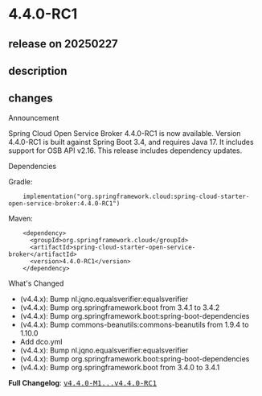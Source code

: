 # 4.4.0-RC1

## release on 20250227

## description

## changes

Announcement

Spring Cloud Open Service Broker 4.4.0-RC1 is now available. Version 4.4.0-RC1 is built against Spring Boot 3.4, and requires Java 17. It includes support for OSB API v2.16. This release includes dependency updates.

Dependencies

Gradle:

        implementation("org.springframework.cloud:spring-cloud-starter-open-service-broker:4.4.0-RC1")

Maven:

        <dependency>
          <groupId>org.springframework.cloud</groupId>
          <artifactId>spring-cloud-starter-open-service-broker</artifactId>
          <version>4.4.0-RC1</version>
        </dependency>

What's Changed

* (v4.4.x): Bump nl.jqno.equalsverifier:equalsverifier
* (v4.4.x): Bump org.springframework.boot from 3.4.1 to 3.4.2
* (v4.4.x): Bump org.springframework.boot:spring-boot-dependencies
* (v4.4.x): Bump commons-beanutils:commons-beanutils from 1.9.4 to 1.10.0
* Add dco.yml
* (v4.4.x): Bump nl.jqno.equalsverifier:equalsverifier
* (v4.4.x): Bump org.springframework.boot:spring-boot-dependencies
* (v4.4.x): Bump org.springframework.boot from 3.4.0 to 3.4.1

<strong>Full Changelog</strong>: <a class="commit-link" href="https://github.com/spring-cloud/spring-cloud-open-service-broker/compare/v4.4.0-M1...v4.4.0-RC1"><tt>v4.4.0-M1...v4.4.0-RC1</tt></a>

